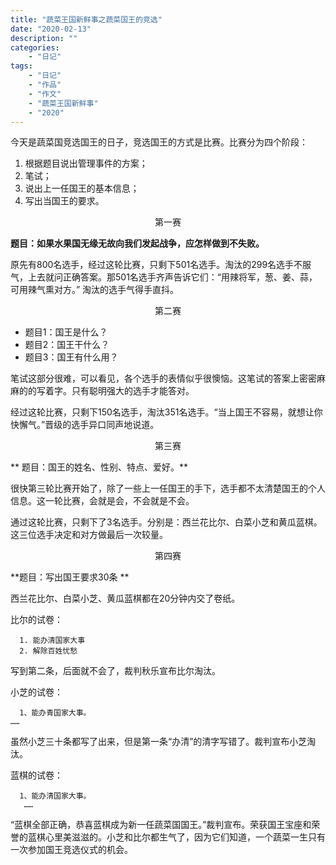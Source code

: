 ```yaml
---
title: "蔬菜王国新鲜事之蔬菜国王的竞选"
date: "2020-02-13"
description: ""
categories:
    - "日记"
tags:
    - "日记"
    - "作品"
    - "作文"
    - "蔬菜王国新鲜事"
    - "2020"
---
```


今天是蔬菜国竞选国王的日子，竞选国王的方式是比赛。比赛分为四个阶段：

1. 根据题目说出管理事件的方案；
2. 笔试；
3. 说出上一任国王的基本信息；
4. 写出当国王的要求。

<center>第一赛</center>

**题目：如果水果国无缘无故向我们发起战争，应怎样做到不失败。**

原先有800名选手，经过这轮比赛，只剩下501名选手。淘汰的299名选手不服气，上去就问正确答案。那501名选手齐声告诉它们：“用辣将军，葱、姜、蒜，可用辣气熏对方。” 淘汰的选手气得手直抖。

<center>第二赛</center>

* 题目1：国王是什么？
* 题目2：国王干什么？
* 题目3：国王有什么用？

笔试这部分很难，可以看见，各个选手的表情似乎很懊恼。这笔试的答案上密密麻麻的的写着字。只有聪明强大的选手才能答对。

经过这轮比赛，只剩下150名选手，淘汰351名选手。“当上国王不容易，就想让你快懈气。”晋级的选手异口同声地说道。

<center>第三赛</center>

** 题目：国王的姓名、性别、特点、爱好。**

很快第三轮比赛开始了，除了一些上一任国王的手下，选手都不太清楚国王的个人信息。这一轮比赛，会就是会，不会就是不会。

通过这轮比赛，只剩下了3名选手。分别是：西兰花比尔、白菜小芝和黄瓜蓝棋。这三位选手决定和对方做最后一次较量。

<center>第四赛</center>

**题目：写出国王要求30条 **

西兰花比尔、白菜小芝、黄瓜蓝棋都在20分钟内交了卷纸。

比尔的试卷：

```
  1. 能办清国家大事
  2. 解除百姓忧愁
```

写到第二条，后面就不会了，裁判秋乐宣布比尔淘汰。

小芝的试卷：

```
  1、能办青国家大事。
……		
```

虽然小芝三十条都写了出来，但是第一条“办清”的清字写错了。裁判宣布小芝淘汰。

蓝棋的试卷：

```
  1、能办清国家大事。
   ……
```

 “蓝棋全部正确，恭喜蓝棋成为新一任蔬菜国国王。”裁判宣布。荣获国王宝座和荣誉的蓝棋心里美滋滋的。小芝和比尔都生气了，因为它们知道，一个蔬菜一生只有一次参加国王竞选仪式的机会。



